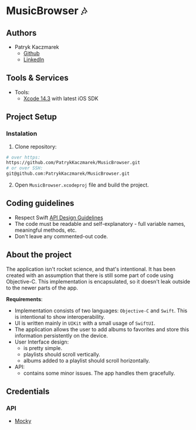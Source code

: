 # MusicBrowser 🎶

## Authors

* Patryk Kaczmarek
	* [Github](https://github.com/PatrykKaczmarek)
	* [LinkedIn](https://www.linkedin.com/in/patryk-kaczmarek-ios/)

## Tools & Services

* Tools:
  * [Xcode 14.3](https://developer.apple.com/download/) with latest iOS SDK

## Project Setup

### Instalation

1. Clone repository:

  ```bash
  # over https:
  https://github.com/PatrykKaczmarek/MusicBrowser.git
  # or over SSH:
  git@github.com:PatrykKaczmarek/MusicBrowser.git
  ```

2. Open `MusicBrowser.xcodeproj` file and build the project.

## Coding guidelines

- Respect Swift [API Design Guidelines](https://swift.org/documentation/api-design-guidelines/)
- The code must be readable and self-explanatory - full variable names, meaningful methods, etc.
- Don't leave any commented-out code.

## About the project

The application isn't rocket science, and that's intentional. It has been created with an assumption that there is still some part of code using Objective-C. This implementation is encapsulated, so it doesn't leak outside to the newer parts of the app. 

**Requirements**:

- Implementation consists of two languages: `Objective-C` and `Swift`. This is intentional to show interoperability.
- UI is written mainly in `UIKit` with a small usage of `SwiftUI`.
- The application allows the user to add albums to favorites and store this information persistently on the device.
- User Interface design:
	- is pretty simple.
	- playlists should scroll vertically.
	- albums added to a playlist should scroll horizontally.
- API:
	- contains some minor issues. The app handles them gracefully. 

## Credentials

### API

- [Mocky](https://designer.mocky.io)
